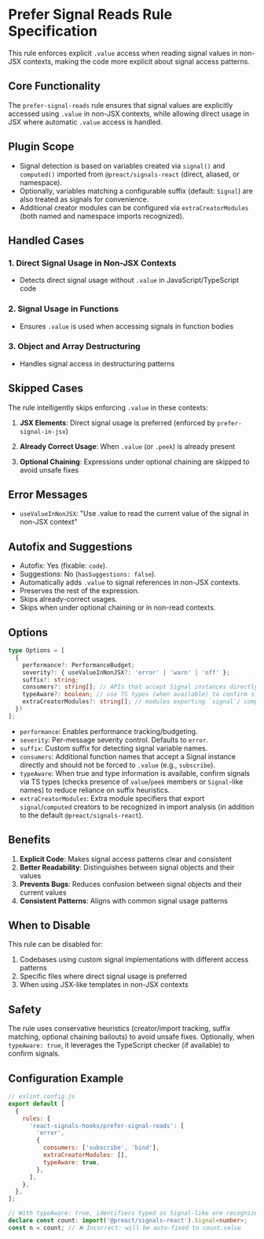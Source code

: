 # Prefer Signal Reads Rule Specification

This rule enforces explicit `.value` access when reading signal values in non-JSX contexts, making the code more explicit about signal access patterns.

## Core Functionality

The `prefer-signal-reads` rule ensures that signal values are explicitly accessed using `.value` in non-JSX contexts, while allowing direct usage in JSX where automatic `.value` access is handled.

## Plugin Scope

- Signal detection is based on variables created via `signal()` and `computed()` imported from `@preact/signals-react` (direct, aliased, or namespace).
- Optionally, variables matching a configurable suffix (default: `Signal`) are also treated as signals for convenience.
- Additional creator modules can be configured via `extraCreatorModules` (both named and namespace imports recognized).

## Handled Cases

### 1. Direct Signal Usage in Non-JSX Contexts

- Detects direct signal usage without `.value` in JavaScript/TypeScript code

### 2. Signal Usage in Functions

- Ensures `.value` is used when accessing signals in function bodies

### 3. Object and Array Destructuring

- Handles signal access in destructuring patterns

## Skipped Cases

The rule intelligently skips enforcing `.value` in these contexts:

1. **JSX Elements**: Direct signal usage is preferred (enforced by `prefer-signal-in-jsx`)

2. **Already Correct Usage**: When `.value` (or `.peek`) is already present

3. **Optional Chaining**: Expressions under optional chaining are skipped to avoid unsafe fixes

## Error Messages

- `useValueInNonJSX`: "Use .value to read the current value of the signal in non-JSX context"

## Autofix and Suggestions

- Autofix: Yes (fixable: `code`).
- Suggestions: No (`hasSuggestions: false`).
- Automatically adds `.value` to signal references in non-JSX contexts.
- Preserves the rest of the expression.
- Skips already-correct usages.
- Skips when under optional chaining or in non-read contexts.

## Options

```ts
type Options = [
  {
    performance?: PerformanceBudget;
    severity?: { useValueInNonJSX?: 'error' | 'warn' | 'off' };
    suffix?: string;
    consumers?: string[]; // APIs that accept Signal instances directly (default: ['subscribe'])
    typeAware?: boolean; // use TS types (when available) to confirm signal identifiers
    extraCreatorModules?: string[]; // modules exporting `signal`/`computed` creators
  }?
];
```

- `performance`: Enables performance tracking/budgeting.
- `severity`: Per-message severity control. Defaults to `error`.
- `suffix`: Custom suffix for detecting signal variable names.
- `consumers`: Additional function names that accept a Signal instance directly and should not be forced to `.value` (e.g., `subscribe`).
- `typeAware`: When true and type information is available, confirm signals via TS types (checks presence of `value`/`peek` members or `Signal`-like names) to reduce reliance on suffix heuristics.
- `extraCreatorModules`: Extra module specifiers that export `signal`/`computed` creators to be recognized in import analysis (in addition to the default `@preact/signals-react`).

## Benefits

1. **Explicit Code**: Makes signal access patterns clear and consistent
2. **Better Readability**: Distinguishes between signal objects and their values
3. **Prevents Bugs**: Reduces confusion between signal objects and their current values
4. **Consistent Patterns**: Aligns with common signal usage patterns

## When to Disable

This rule can be disabled for:

1. Codebases using custom signal implementations with different access patterns
2. Specific files where direct signal usage is preferred
3. When using JSX-like templates in non-JSX contexts

## Safety

The rule uses conservative heuristics (creator/import tracking, suffix matching, optional chaining bailouts) to avoid unsafe fixes. Optionally, when `typeAware: true`, it leverages the TypeScript checker (if available) to confirm signals.

## Configuration Example

```js
// eslint.config.js
export default [
  {
    rules: {
      'react-signals-hooks/prefer-signal-reads': [
        'error',
        {
          consumers: ['subscribe', 'bind'],
          extraCreatorModules: [],
          typeAware: true,
        },
      ],
    },
  },
];
```

```ts
// With typeAware: true, identifiers typed as Signal-like are recognized
declare const count: import('@preact/signals-react').Signal<number>;
const n = count; // ❌ Incorrect: will be auto-fixed to count.value
```

